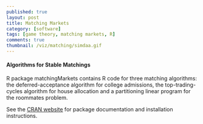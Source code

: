 ```yaml
---
published: true
layout: post
title: Matching Markets
category: [software]
tags: [game theory, matching markets, R]
comments: true
thumbnail: /viz/matching/simdaa.gif
---
```




#### Algorithms for Stable Matchings

R package matchingMarkets contains R code for three matching algorithms: the deferred-acceptance algorithm for college admissions, the top-trading-cycles algorithm for house allocation and a partitioning linear program for the roommates problem. <!--more-->

See the [CRAN website](http://cran.r-project.org/package=matchingMarkets) for package documentation and installation instructions.
